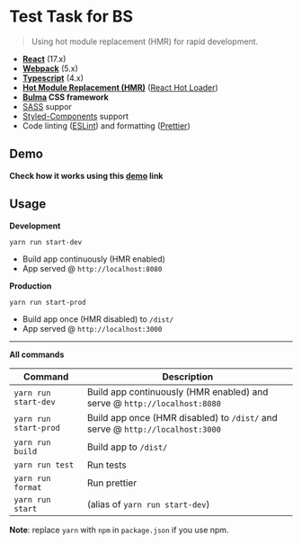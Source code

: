 # Test Task for BS
> Using hot module replacement (HMR) for rapid development.

* **[React](https://facebook.github.io/react/)** (17.x)
* **[Webpack](https://webpack.js.org/)** (5.x)
* **[Typescript](https://www.typescriptlang.org/)** (4.x)
* **[Hot Module Replacement (HMR)](https://webpack.js.org/concepts/hot-module-replacement/)** ([React Hot Loader](https://github.com/gaearon/react-hot-loader))
* **[Bulma](https://bulma.io/) CSS framework**
* [SASS](http://sass-lang.com/) suppor
* [Styled-Components](https://styled-components.com/) support
* Code linting ([ESLint](https://github.com/eslint/eslint)) and formatting ([Prettier](https://github.com/prettier/prettier))

## Demo
**Check how it works using this [demo](https://test-task-for-bs.herokuapp.com/) link**

## Usage
**Development**

`yarn run start-dev`

* Build app continuously (HMR enabled)
* App served @ `http://localhost:8080`

**Production**

`yarn run start-prod`

* Build app once (HMR disabled) to `/dist/`
* App served @ `http://localhost:3000`

---

**All commands**

Command | Description
--- | ---
`yarn run start-dev` | Build app continuously (HMR enabled) and serve @ `http://localhost:8080`
`yarn run start-prod` | Build app once (HMR disabled) to `/dist/` and serve @ `http://localhost:3000`
`yarn run build` | Build app to `/dist/`
`yarn run test` | Run tests
`yarn run format` | Run prettier
`yarn run start` | (alias of `yarn run start-dev`)

**Note**: replace `yarn` with `npm` in `package.json` if you use npm.
